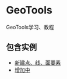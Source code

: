 # GeoTools
GeoTools学习、教程
## 包含实例
* [新建点、线、面要素](https://github.com/Oyoyoyoyoyoyoyoyo/GeoTools/tree/main/tutorial/src/main/java/org/geotools/feature)
* [增加中](https://github.com/Oyoyoyoyoyoyoyoyo/GeoTools/tree/main/tutorial/src/main/java/org/geotools/tutorial/feature)
